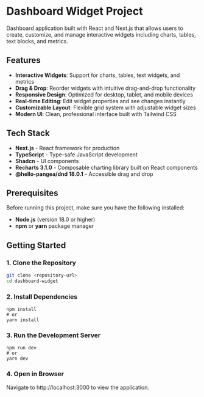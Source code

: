# Dashboard Widget Project

Dashboard application built with React and Next.js that allows users to create, customize, and manage interactive widgets including charts, tables, text blocks, and metrics.

## Features

- **Interactive Widgets**: Support for charts, tables, text widgets, and metrics
- **Drag & Drop**: Reorder widgets with intuitive drag-and-drop functionality
- **Responsive Design**: Optimized for desktop, tablet, and mobile devices
- **Real-time Editing**: Edit widget properties and see changes instantly
- **Customizable Layout**: Flexible grid system with adjustable widget sizes
- **Modern UI**: Clean, professional interface built with Tailwind CSS

## Tech Stack
- **Next.js** - React framework for production
- **TypeScript** - Type-safe JavaScript development
- **Shadcn** - UI components
- **Recharts 3.1.0** - Composable charting library built on React components
- **@hello-pangea/dnd 18.0.1** - Accessible drag and drop

## Prerequisites

Before running this project, make sure you have the following installed:

- **Node.js** (version 18.0 or higher)
- **npm** or **yarn** package manager

## Getting Started

### 1. Clone the Repository
```bash
git clone <repository-url>
cd dashboard-widget
```

### 2. Install Dependencies
```
npm install
# or 
yarn install
```

### 3. Run the Development Server
```
npm run dev
# or
yarn dev
```

### 4. Open in Browser
Navigate to http://localhost:3000 to view the application.
